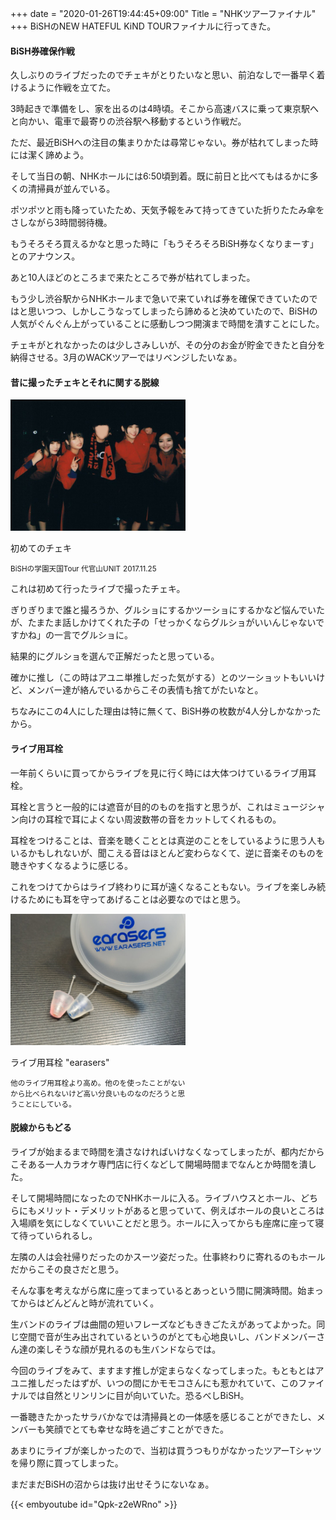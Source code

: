 +++
date = "2020-01-26T19:44:45+09:00"
Title = "NHKツアーファイナル"
+++
BiSHのNEW HATEFUL KiND TOURファイナルに行ってきた。

#### BiSH券確保作戦

久しぶりのライブだったのでチェキがとりたいなと思い、前泊なしで一番早く着けるように作戦を立てた。

3時起きで準備をし、家を出るのは4時頃。そこから高速バスに乗って東京駅へと向かい、電車で最寄りの渋谷駅へ移動するという作戦だ。

ただ、最近BiSHへの注目の集まりかたは尋常じゃない。券が枯れてしまった時には潔く諦めよう。

そして当日の朝、NHKホールには6:50頃到着。既に前日と比べてもはるかに多くの清掃員が並んでいる。

ポツポツと雨も降っていたため、天気予報をみて持ってきていた折りたたみ傘をさしながら3時間弱待機。

もうそろそろ買えるかなと思った時に「もうそろそろBiSH券なくなりまーす」とのアナウンス。

あと10人ほどのところまで来たところで券が枯れてしまった。

もう少し渋谷駅からNHKホールまで急いで来ていれば券を確保できていたのではと思いつつ、しかしこうなってしまったら諦めると決めていたので、BiSHの人気がぐんぐん上がっていることに感動しつつ開演まで時間を潰すことにした。

チェキがとれなかったのは少しさみしいが、その分のお金が貯金できたと自分を納得させる。3月のWACKツアーではリベンジしたいなぁ。

#### 昔に撮ったチェキとそれに関する脱線

<div class="uk-card uk-card-default uk-align-center" style="max-width: 280px;">
<div class="uk-card-media-top">
<img src="image1.jpg" alt="初めてのチェキ">
</div>
<div class="uk-card-body uk-padding-small">
<p class="uk-margin-remove">初めてのチェキ</p>
<small>BiSHの学園天国Tour 代官山UNIT</small>
<small>2017.11.25</small>
</div>
</div>

これは初めて行ったライブで撮ったチェキ。

ぎりぎりまで誰と撮ろうか、グルショにするかツーショにするかなど悩んでいたが、たまたま話しかけてくれた子の「せっかくならグルショがいいんじゃないですかね」の一言でグルショに。

結果的にグルショを選んで正解だったと思っている。

確かに推し（この時はアユニ単推しだった気がする）とのツーショットもいいけど、メンバー達が絡んでいるからこその表情も捨てがたいなと。

ちなみにこの4人にした理由は特に無くて、BiSH券の枚数が4人分しかなかったから。

#### ライブ用耳栓

一年前くらいに買ってからライブを見に行く時には大体つけているライブ用耳栓。

耳栓と言うと一般的には遮音が目的のものを指すと思うが、これはミュージシャン向けの耳栓で耳によくない周波数帯の音をカットしてくれるもの。

耳栓をつけることは、音楽を聴くこととは真逆のことをしているように思う人もいるかもしれないが、聞こえる音はほとんど変わらなくて、逆に音楽そのものを聴きやすくなるように感じる。

これをつけてからはライブ終わりに耳が遠くなることもない。ライブを楽しみ続けるためにも耳を守ってあげることは必要なのではと思う。

<div class="uk-card uk-card-default uk-align-center" style="max-width: 280px;">
<div class="uk-card-media-top">
<img src="image2.jpg" alt="ライブ用耳栓">
</div>
<div class="uk-card-body uk-padding-small">
<p class="uk-margin-remove">ライブ用耳栓 "earasers"</p>
<small>他のライブ用耳栓より高め。他のを使ったことがないから比べられないけど高い分良いものなのだろうと思うことにしている。</small>
</div>
</div>

#### 脱線からもどる

ライブが始まるまで時間を潰さなければいけなくなってしまったが、都内だからこそある一人カラオケ専門店に行くなどして開場時間までなんとか時間を潰した。

そして開場時間になったのでNHKホールに入る。ライブハウスとホール、どちらにもメリット・デメリットがあると思っていて、例えばホールの良いところは入場順を気にしなくていいことだと思う。ホールに入ってからも座席に座って寝て待っていられるし。

左隣の人は会社帰りだったのかスーツ姿だった。仕事終わりに寄れるのもホールだからこその良さだと思う。

そんな事を考えながら席に座ってまっているとあっという間に開演時間。始まってからはどんどんと時が流れていく。

生バンドのライブは曲間の短いフレーズなどもききごたえがあってよかった。同じ空間で音が生み出されているというのがとても心地良いし、バンドメンバーさん達の楽しそうな顔が見れるのも生バンドならでは。

今回のライブをみて、ますます推しが定まらなくなってしまった。もともとはアユニ推しだったはずが、いつの間にかモモコさんにも惹かれていて、このファイナルでは自然とリンリンに目が向いていた。恐るべしBiSH。

一番聴きたかったサラバかなでは清掃員との一体感を感じることができたし、メンバーも笑顔でとても幸せな時を過ごすことができた。

あまりにライブが楽しかったので、当初は買うつもりがなかったツアーTシャツを帰り際に買ってしまった。

まだまだBiSHの沼からは抜け出せそうにないなぁ。

{{< embyoutube id="Qpk-z2eWRno" >}}
